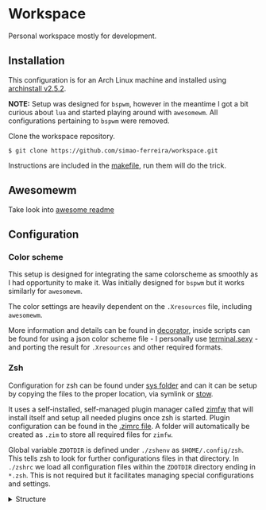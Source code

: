 # Workspace

Personal workspace mostly for development.

## Installation

This configuration is for an Arch Linux machine and installed
using [archinstall v2.5.2](https://github.com/archlinux/archinstall/tree/v2.5.2).

**NOTE:** Setup was designed for `bspwm`, however in the meantime I got a bit curious
about `lua` and started playing around with `awesomewm`.
All configurations pertaining to `bspwm` were removed.

Clone the workspace repository.

```shell
$ git clone https://github.com/simao-ferreira/workspace.git
```

Instructions are included in the [makefile](./makefile), run them will do the trick.

## Awesomewm

Take look into [awesome readme](./sys/.config/awesome/README.md)

## Configuration

### Color scheme

This setup is designed for integrating the same colorscheme as smoothly as I had opportunity to make it.
Was initially designed for `bspwm` but it works similarly for `awesomewm`.

The color settings are heavily dependent on the `.Xresources` file, including `awesomewm`.

More information and details can be found in [decorator](./sys/.config/decorator), inside scripts can be
found for using a json color scheme file - I personally use [terminal.sexy](https://terminal.sexy/) - and
porting the result for `.Xresources` and other required formats.

### Zsh

Configuration for zsh can be found under [sys folder](./sys) and can it can be setup by copying the files to the proper
location, via symlink or [stow](https://www.gnu.org/software/stow/).

It uses a self-installed, self-managed plugin manager called [zimfw](https://github.com/zimfw/zimfw) that will install
itself and setup all needed plugins once zsh is started.
Plugin configuration can be found in the [.zimrc file](./sys/.config/zsh/.zimrc).
A folder will automatically be created as `.zim` to store all required files for `zimfw`.

Global variable `ZDOTDIR` is defined under `./zshenv` as `$HOME/.config/zsh`. This tells zsh to look for further
configurations files in that directory.
In `./zshrc` we load all configuration files within the `ZDOTDIR` directory ending in `*.zsh`. This is not required but
it facilitates managing special configurations and settings.

<details>
<summary>Structure</summary>
<br>

```
.
├── .config
│   └── zsh
│       ├── 00-path.zsh
│       ├── 02-aliases.zsh
│       ├── 04-history.zsh
│       ├── 05-git.zsh
│       ├── ..
│       ├── 99-starship.zsh
│       ├── .zimrc
│       └── .zshrc
└── .zshenv
```

</details>